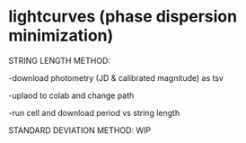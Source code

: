 # lightcurves (phase dispersion minimization)
STRING LENGTH METHOD:

-download photometry (JD & calibrated magnitude) as tsv

-uplaod to colab and change path

-run cell and download period vs string length

STANDARD DEVIATION METHOD:
WIP
